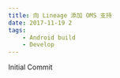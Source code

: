 ```yaml
---
title: 向 Lineage 添加 OMS 支持
date: 2017-11-19 2
tags: 
    - Android build
    - Develop
---
```


Initial Commit
<!-- more -->

